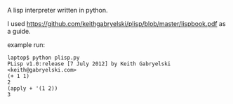 A lisp interpreter written in python.

I used https://github.com/keithgabryelski/plisp/blob/master/lispbook.pdf as a guide.

example run:

```
laptop$ python plisp.py 
PLisp v1.0:release [7 July 2012] by Keith Gabryelski <keith@gabryelski.com>
(+ 1 1)
2
(apply + '(1 2))
3
```
